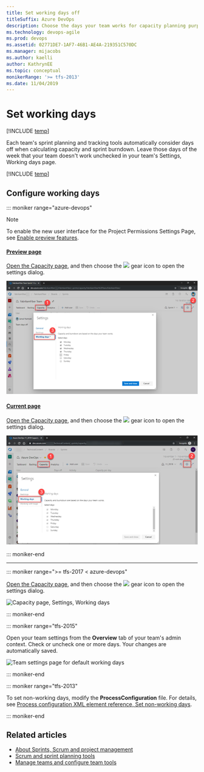 ```yaml
---
title: Set working days off
titleSuffix: Azure DevOps
description: Choose the days your team works for capacity planning purposes and when using sprint/scrum methods in  Azure Boards & Team Foundation Server   
ms.technology: devops-agile
ms.prod: devops
ms.assetid: 02771DE7-1AF7-46B1-AE4A-219351C570DC
ms.manager: mijacobs
ms.author: kaelli
author: KathrynEE
ms.topic: conceptual
monikerRange: '>= tfs-2013'
ms.date: 11/04/2019
---
```


# Set working days  

[!INCLUDE [temp](../../boards/_shared/version-vsts-tfs-all-versions.md)]

Each team's sprint planning and tracking tools automatically consider days off when calculating capacity and sprint burndown. Leave those days of the week that your team doesn't work unchecked in your team's Settings, Working days page.  


[!INCLUDE [temp](_shared/prerequisites-team-settings.md)]

  
<a id="team-services-work-days" />  

## Configure working days

::: moniker range="azure-devops"

> [!NOTE]   
> To enable the new user interface for the Project Permissions Settings Page, see [Enable preview features](../../project/navigation/preview-features.md).

#### [Preview page](#tab/preview-page) 

[Open the Capacity page](../../boards/sprints/set-capacity.md), and then choose the ![ ](../../_img/icons/team-settings-gear-icon.png) gear icon to open the settings dialog. 

![Capacity page, Settings, Working days](_img/capacity-planning-open-team-settings-preview.png)  

#### [Current page](#tab/current-page) 

[Open the Capacity page](../../boards/sprints/set-capacity.md), and then choose the ![ ](../../_img/icons/team-settings-gear-icon.png) gear icon to open the settings dialog. 

![Capacity page, Settings, Working days](_img/capacity-planning-open-team-settings-new-nav.png)  

::: moniker-end

* * *

::: moniker range=">= tfs-2017 < azure-devops" 

[Open the Capacity page](../../boards/sprints/set-capacity.md), and then choose the ![ ](../../_img/icons/team-settings-gear-icon.png) gear icon to open the settings dialog. 

![Capacity page, Settings, Working days](../../boards/plans/_img/capacity-planning-open-team-settings-tfs-15.png)  

::: moniker-end

::: moniker range="tfs-2015"   

<a  id="tfs-2015-work-days" />  

Open your team settings from the **Overview** tab of your team's admin context. Check or uncheck one or more days. Your changes are automatically saved. 

![Team settings page for default working days](../../boards/plans/_img/ALM_DS_WorkingDaysOff.png)  

::: moniker-end


::: moniker range="tfs-2013" 

To set non-working days, modify the **ProcessConfiguration** file. For details, see [Process configuration XML element reference, Set non-working days](../../reference/xml/process-configuration-xml-element.md#weekend_days).  

::: moniker-end

## Related articles
- [About Sprints, Scrum and project management](../../boards/sprints/scrum-overview.md) 
- [Scrum and sprint planning tools](../../boards/sprints/scrum-sprint-planning-tools.md)
- [Manage teams and configure team tools](manage-teams.md) 